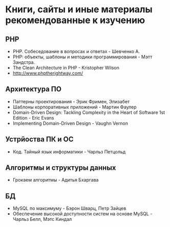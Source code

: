 # Книги, сайты и иные материалы рекомендованные к изучению

## PHP
- PHP. Собеседование в вопросах и ответах - Шевченко А.
- PHP: объекты, шаблоны и методики программирования - Мэтт Зандстра. 
- The Clean Architecture in PHP - Kristopher Wilson 
- http://www.phptherightway.com/

## Архитектура ПО

- Паттерны проектирования  - Эрик Фримен, Элизабет 
- Шаблоны корпоративных приложений - Мартин Фаулер
- Domain-Driven Design: Tackling Complexity in the Heart of Software 1st Edition - Eric Evans
- Implementing Domain-Driven Design - Vaughn Vernon

## Устрйоства ПК и ОС

- Код. Тайный язык информатики - Чарльз Петцольд

## Алгоритмы и структуры данных

- Грокаем алгоритмы - Адитья Бхаргава

## БД

- MySQL по максимуму - Бэрон Шварц, Петр Зайцев
- Обеспечение высокой доступности систем на основе MySQL - Чарльз Белл, Мэтс Киндал

